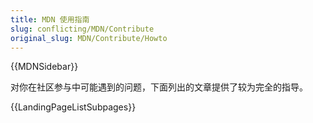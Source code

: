 ```yaml
---
title: MDN 使用指南
slug: conflicting/MDN/Contribute
original_slug: MDN/Contribute/Howto
---
```


{{MDNSidebar}}

对你在社区参与中可能遇到的问题，下面列出的文章提供了较为完全的指导。

{{LandingPageListSubpages}}
